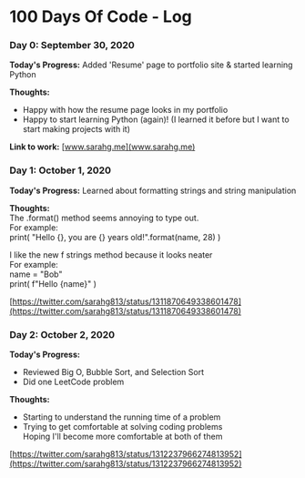 # 100 Days Of Code - Log

### Day 0: September 30, 2020 

**Today's Progress:**
Added 'Resume' page to portfolio site & started learning Python

**Thoughts:** 
- Happy with how the resume page looks in my portfolio
- Happy to start learning Python (again)! (I learned it before but I want to start making projects with it)

**Link to work:** 
[www.sarahg.me](www.sarahg.me)

### Day 1: October 1, 2020 

**Today's Progress:**
Learned about formatting strings and string manipulation

**Thoughts:**  <br />
The .format() method seems annoying to type out. <br />
For example:  <br />
  print( "Hello {}, you are {} years old!".format(name, 28) )

I like the new f strings method because it looks neater <br />
For example: <br />
  name = "Bob" <br />
  print( f"Hello {name}" )

[https://twitter.com/sarahg813/status/1311870649338601478](https://twitter.com/sarahg813/status/1311870649338601478)


### Day 2: October 2, 2020 

**Today's Progress:** 
- Reviewed Big O, Bubble Sort, and Selection Sort
- Did one LeetCode problem 

**Thoughts:**  <br />
- Starting to understand the running time of a problem
- Trying to get comfortable at solving coding problems <br />
Hoping I'll become more comfortable at both of them 

[https://twitter.com/sarahg813/status/1312237966274813952](https://twitter.com/sarahg813/status/1312237966274813952)

